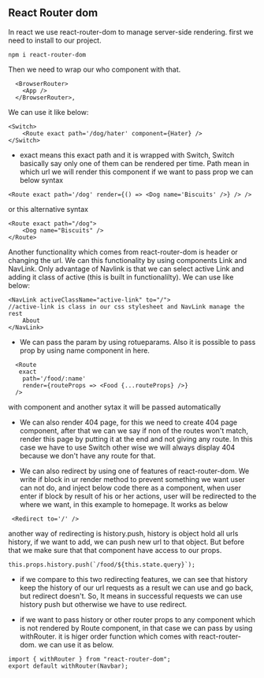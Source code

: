 ## React Router dom

In react we use react-router-dom to manage server-side rendering. first we need to install to our project.

```
npm i react-router-dom
```

Then we need to wrap our who component with that.

```
  <BrowserRouter>
    <App />
  </BrowserRouter>,
```

We can use it like below:

```
<Switch>
    <Route exact path='/dog/hater' component={Hater} />
</Switch>
```

- exact means this exact path and it is wrapped with Switch, Switch basically say only one of them can be rendered per time.
  Path mean in which url we will render this component
  if we want to pass prop we can below syntax

```
<Route exact path='/dog' render={() => <Dog name='Biscuits' />} /> />
```

or this alternative syntax

```
<Route exact path="/dog">
    <Dog name="Biscuits" />
</Route>
```

Another functionality which comes from react-router-dom is header or changing the url.
We can this functionality by using components Link and NavLink. Only advantage of Navlink is that we can select active Link and adding it class of active (this is built in functionalilty). We can use like below:

```
<NavLink activeClassName="active-link" to="/">
//active-link is class in our css stylesheet and NavLink manage the rest
    About
</NavLink>
```

- We can pass the param by using rotueparams. Also it is possible to pass prop by using name component in here.

```
  <Route
   exact
    path='/food/:name'
    render={routeProps => <Food {...routeProps} />}
  />
```

with component and another sytax it will be passed automatically

- We can also render 404 page, for this we need to create 404 page component, after that we can we say if non of the routes won't match, render this page by putting it at the end and not giving any route. In this case we have to use Switch other wise we will always display 404 because we don't have any route for that.

- We can also redirect by using one of features of react-router-dom. We write if block in ur render method to prevent something we want user can not do, and inject below code there as a component, when user enter if block by result of his or her actions, user will be redirected to the where we want, in this example to homepage. It works as below

```
 <Redirect to='/' />
```

another way of redirecting is history.push, history is object hold all urls history, if we want to add, we can push new url to that object. But before that we make sure that that component have access to our props.

```
this.props.history.push(`/food/${this.state.query}`);
```

- if we compare to this two redirecting features, we can see that history keep the history of our url requests as a result we can use and go back, but redirect doesn't. So, It means in successful requests we can use history push but otherwise we have to use redirect.

- if we want to pass history or other router props to any component which is not rendered by Route component, in that case we can pass by using withRouter. it is higer order function which comes with react-router-dom. we can use it as below.

```
import { withRouter } from "react-router-dom";
export default withRouter(Navbar);
```